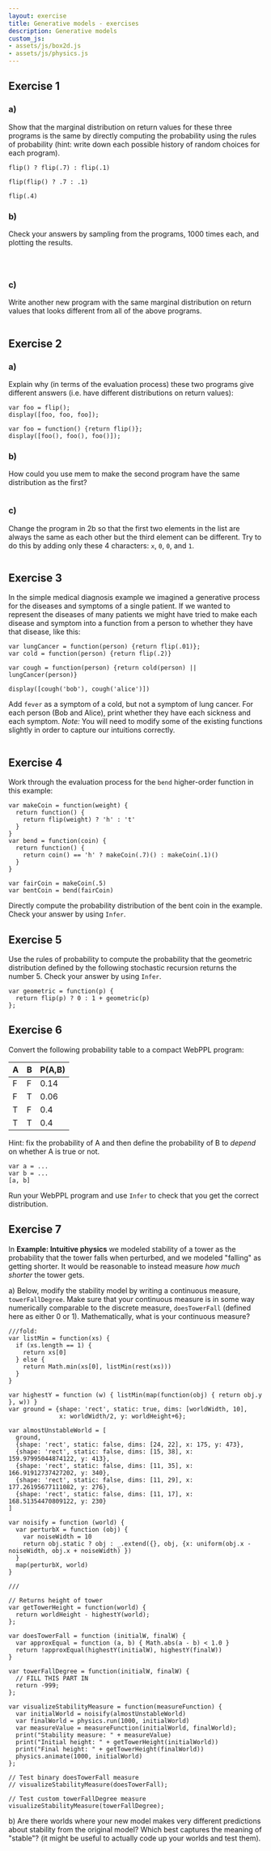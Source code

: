 ```yaml
---
layout: exercise
title: Generative models - exercises
description: Generative models
custom_js:
- assets/js/box2d.js
- assets/js/physics.js
---
```


## Exercise 1

### a) 

Show that the marginal distribution on return values for these three programs is the same by directly computing the probability using the rules of probability (hint: write down each possible history of random choices for each program).

~~~~
flip() ? flip(.7) : flip(.1)
~~~~

~~~~
flip(flip() ? .7 : .1)
~~~~

~~~~
flip(.4)
~~~~

### b)

Check your answers by sampling from the programs, 1000 times each, and plotting the results.

~~~~
~~~~

~~~~
~~~~

~~~~
~~~~

### c)

Write another new program with the same marginal distribution on return values that looks different from all of the above programs.

~~~~
~~~~

## Exercise 2

### a)

Explain why (in terms of the evaluation process) these two programs give different answers (i.e. have different distributions on return values):

~~~~
var foo = flip();
display([foo, foo, foo]);
~~~~

~~~~
var foo = function() {return flip()};
display([foo(), foo(), foo()]);
~~~~

### b)

How could you use mem to make the second program have the same distribution as the first?

~~~~
~~~~

### c)

Change the program in 2b so that the first two elements in the list are always the same as each other but the third element can be different. Try to do this by adding only these 4 characters: `x`, `0`, `0`, and `1`.

~~~~
~~~~

## Exercise 3


In the simple medical diagnosis example we imagined a generative process for the diseases and symptoms of a single patient. If we wanted to represent the diseases of many patients we might have tried to make each disease and symptom into a function from a person to whether they have that disease, like this:

~~~~
var lungCancer = function(person) {return flip(.01)};
var cold = function(person) {return flip(.2)}

var cough = function(person) {return cold(person) || lungCancer(person)}

display([cough('bob'), cough('alice')])
~~~~

Add `fever` as a symptom of a cold, but not a symptom of lung cancer. For each person (Bob and Alice), print whether they have each sickness and each symptom. *Note:* You will need to modify some of the existing functions slightly in order to capture our intuitions correctly.

~~~~
~~~~

## Exercise 4

Work through the evaluation process for the `bend` higher-order function in this example:

~~~~
var makeCoin = function(weight) {
  return function() {
    return flip(weight) ? 'h' : 't'
  }
}
var bend = function(coin) {
  return function() {
    return coin() == 'h' ? makeCoin(.7)() : makeCoin(.1)()
  }
}

var fairCoin = makeCoin(.5)
var bentCoin = bend(fairCoin)
~~~~

Directly compute the probability distribution of the bent coin in the example. Check your answer by using `Infer`.

<!-- ToW was moved to next chapter....
## Exercise 5

Here is a modified version of the tug of war game. Instead of drawing strength from the continuous Gaussian distribution, strength is either 5 or 10 with equal probability. Also the probability of laziness is changed from 1/4 to 1/3. Here are four expressions you could evaluate using this modified model:

~~~~
var strength = mem(function(person) {
  return flip() ? 5 : 10;
});

var lazy = function(person) {return flip(1/3)}
var totalPulling = function(team) {
  return sum(map(function(person) {
    return lazy(person) ? strength(person) / 2 : strength(person);
  }, team))
}

var winner = function(team1, team2) {
  return totalPulling(team1) < totalPulling(team2) : team2 : team1;
}

// expression 1
winner(['alice'], ['bob'])

// expression 2
_.isEqual(['alice'], winner(['alice'], ['bob']))

// expression 3
(_.isEqual(['alice'], winner(['alice'], ['bob'])) &&
 _.isEqual(['alice'], winner(['alice'], ['fred'])))

// expression 4
(_.isEqual(['alice'], winner(['alice'], ['bob'])) &&
 _.isEqual(['jane'], winner(['jane'], ['fred'])))
~~~~

a) Write down the sequence of expression evaluations and random choices that will be made in evaluating each expression.

b) Directly compute the probability for each possible return value from each expression.

c) Why are the probabilities different for the last two? Explain both in terms of the probability calculations you did and in terms of the "causal" process of evaluating and making random choices.

-->

## Exercise 5

Use the rules of probability to compute the probability that the geometric distribution defined by the following stochastic recursion returns the number 5. Check your answer by using `Infer`.

~~~~
var geometric = function(p) {
  return flip(p) ? 0 : 1 + geometric(p)
};
~~~~

## Exercise 6

Convert the following probability table to a compact WebPPL program:

|A|    B|    P(A,B)|
|--- | --- | ---|
|F|      F|     0.14|
|F|      T|     0.06|
|T|      F|     0.4|
|T|      T|     0.4|

Hint: fix the probability of A and then define the probability of B to *depend* on whether A is true or not.

~~~~
var a = ...
var b = ...
[a, b]
~~~~

Run your WebPPL program and use `Infer` to check that you get the correct distribution.

## Exercise 7

In **Example: Intuitive physics** we modeled stability of a tower as the probability that the tower falls when perturbed, and we modeled "falling" as getting shorter. It would be reasonable to instead measure *how much shorter* the tower gets.

a) Below, modify the stability model by writing a continuous measure, `towerFallDegree`. Make sure that your continuous measure is in some way numerically comparable to the discrete measure, `doesTowerFall` (defined here as either 0 or 1). Mathematically, what is your continuous measure?

~~~~
///fold:
var listMin = function(xs) {
  if (xs.length == 1) {
    return xs[0]
  } else {
    return Math.min(xs[0], listMin(rest(xs)))
  }
}

var highestY = function (w) { listMin(map(function(obj) { return obj.y }, w)) }
var ground = {shape: 'rect', static: true, dims: [worldWidth, 10],
              x: worldWidth/2, y: worldHeight+6};

var almostUnstableWorld = [
  ground,
  {shape: 'rect', static: false, dims: [24, 22], x: 175, y: 473},
  {shape: 'rect', static: false, dims: [15, 38], x: 159.97995044874122, y: 413},
  {shape: 'rect', static: false, dims: [11, 35], x: 166.91912737427202, y: 340},
  {shape: 'rect', static: false, dims: [11, 29], x: 177.26195677111082, y: 276},
  {shape: 'rect', static: false, dims: [11, 17], x: 168.51354470809122, y: 230}
]

var noisify = function (world) {
  var perturbX = function (obj) {
    var noiseWidth = 10
    return obj.static ? obj : _.extend({}, obj, {x: uniform(obj.x - noiseWidth, obj.x + noiseWidth) })
  }
  map(perturbX, world)
}

///

// Returns height of tower
var getTowerHeight = function(world) {
  return worldHeight - highestY(world);
};

var doesTowerFall = function (initialW, finalW) {
  var approxEqual = function (a, b) { Math.abs(a - b) < 1.0 }
  return !approxEqual(highestY(initialW), highestY(finalW))
}

var towerFallDegree = function(initialW, finalW) {
  // FILL THIS PART IN
  return -999;
};

var visualizeStabilityMeasure = function(measureFunction) {
  var initialWorld = noisify(almostUnstableWorld)
  var finalWorld = physics.run(1000, initialWorld)
  var measureValue = measureFunction(initialWorld, finalWorld);
  print("Stability measure: " + measureValue)
  print("Initial height: " + getTowerHeight(initialWorld))
  print("Final height: " + getTowerHeight(finalWorld))
  physics.animate(1000, initialWorld)
};

// Test binary doesTowerFall measure
// visualizeStabilityMeasure(doesTowerFall);

// Test custom towerFallDegree measure
visualizeStabilityMeasure(towerFallDegree);
~~~~

b) Are there worlds where your new model makes very different predictions about stability from the original model? Which best captures the meaning of "stable"? (it might be useful to actually code up your worlds and test them).
